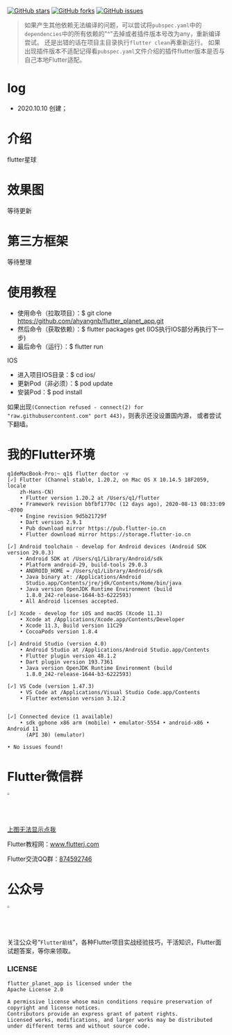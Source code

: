 [![GitHub stars](https://img.shields.io/github/stars/ahyangnb/flutter_planet_app)](https://github.com/ahyangnb/flutter_planet_app/stargazers)
[![GitHub forks](https://img.shields.io/github/forks/ahyangnb/flutter_planet_app)](https://github.com/ahyangnb/flutter_planet_app/network)
[![GitHub issues](https://img.shields.io/github/issues/ahyangnb/flutter_planet_app)](https://github.com/ahyangnb/flutter_planet_app/issues)

> 如果产生其他依赖无法编译的问题，可以尝试将`pubspec.yaml`中的`dependencies`中的所有依赖的"^"去掉或者插件版本号改为any，重新编译尝试。
> 还是出错的话在项目主目录执行`flutter clean`再重新运行。
> 如果出现插件版本不适配记得看`pubspec.yaml`文件介绍的插件flutter版本是否与自己本地Flutter适配。

# log

* 2020.10.10 创建；

# 介绍
flutter星球

# 效果图
等待更新

# 第三方框架
等待整理

# 使用教程

*  使用命令（拉取项目）：$ git clone https://github.com/ahyangnb/flutter_planet_app.git
*  然后命令（获取依赖）：$ flutter packages get  (IOS执行IOS部分再执行下一步)
*  最后命令（运行）：$ flutter run

IOS
*  进入项目IOS目录：$ cd ios/
*  更新Pod（非必须）：$ pod update
*  安装Pod：$ pod install

如果出现`(Connection refused - connect(2) for "raw.githubusercontent.com" port 443)`，则表示还没设置国内源，
或者尝试下翻墙。

# 我的Flutter环境
```
q1deMacBook-Pro:~ q1$ flutter doctor -v
[✓] Flutter (Channel stable, 1.20.2, on Mac OS X 10.14.5 18F2059, locale
    zh-Hans-CN)
    • Flutter version 1.20.2 at /Users/q1/flutter
    • Framework revision bbfbf1770c (12 days ago), 2020-08-13 08:33:09 -0700
    • Engine revision 9d5b21729f
    • Dart version 2.9.1
    • Pub download mirror https://pub.flutter-io.cn
    • Flutter download mirror https://storage.flutter-io.cn

[✓] Android toolchain - develop for Android devices (Android SDK version 29.0.3)
    • Android SDK at /Users/q1/Library/Android/sdk
    • Platform android-29, build-tools 29.0.3
    • ANDROID_HOME = /Users/q1/Library/Android/sdk
    • Java binary at: /Applications/Android
      Studio.app/Contents/jre/jdk/Contents/Home/bin/java
    • Java version OpenJDK Runtime Environment (build
      1.8.0_242-release-1644-b3-6222593)
    • All Android licenses accepted.

[✓] Xcode - develop for iOS and macOS (Xcode 11.3)
    • Xcode at /Applications/Xcode.app/Contents/Developer
    • Xcode 11.3, Build version 11C29
    • CocoaPods version 1.8.4

[✓] Android Studio (version 4.0)
    • Android Studio at /Applications/Android Studio.app/Contents
    • Flutter plugin version 48.1.2
    • Dart plugin version 193.7361
    • Java version OpenJDK Runtime Environment (build
      1.8.0_242-release-1644-b3-6222593)

[✓] VS Code (version 1.47.3)
    • VS Code at /Applications/Visual Studio Code.app/Contents
    • Flutter extension version 3.12.2


[✓] Connected device (1 available)
    • sdk gphone x86 arm (mobile) • emulator-5554 • android-x86 • Android 11
      (API 30) (emulator)

• No issues found!
```

# Flutter微信群

<img src="assets/git/left_group.png" height="200" width="210" style="zoom:30%;" />

[上图无法显示点我](http://www.flutterj.com/left_group.png)

Flutter教程网：www.flutterj.com

Flutter交流QQ群：[874592746](https://jq.qq.com/?_wv=1027&k=5coTYqE)

# 公众号
<img src="http://www.flutterj.com/public.jpg" height="200" width="200" style="zoom:30%;" />

关注公众号“`Flutter前线`”，各种Flutter项目实战经验技巧，干活知识，Flutter面试题答案，等你来领取。

### LICENSE
```
flutter_planet_app is licensed under the
Apache License 2.0

A permissive license whose main conditions require preservation of copyright and license notices.
Contributors provide an express grant of patent rights.
Licensed works, modifications, and larger works may be distributed under different terms and without source code.
```

